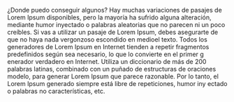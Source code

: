 ¿Donde puedo conseguir algunos?
Hay muchas variaciones de pasajes de Lorem Ipsum disponibles, pero la mayoría ha sufrido alguna alteración, 
mediante humor inyectado o palabras aleatorias que no parecen ni un poco creíbles. 
Si vas a utilizar un pasaje de Lorem Ipsum, debes asegurarte de que no haya nada vergonzoso escondido en 
medioel texto. Todos los generadores de Lorem 
Ipsum 
en Internet tienden a repetir fragmentos predefinidos según sea necesario, lo que lo convierte en el primer g
enerador verdadero en Internet. 
Utiliza un
diccionario de más de 200 palabras latinas, combinado con un puñado de estructuras de oraciones modelo, para 
generar 
Lorem Ipsum que parece razonable. Por lo tanto, el Lorem Ipsum generado siempre está libre de repeticiones, 
humor iny
ectado o palabras no características, etc.
                          